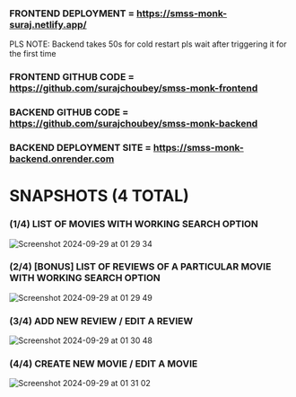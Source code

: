 ### FRONTEND DEPLOYMENT = https://smss-monk-suraj.netlify.app/

PLS NOTE: Backend takes 50s for cold restart pls wait after triggering it for the first time


### FRONTEND GITHUB CODE = https://github.com/surajchoubey/smss-monk-frontend
### BACKEND GITHUB CODE = https://github.com/surajchoubey/smss-monk-backend
### BACKEND DEPLOYMENT SITE = https://smss-monk-backend.onrender.com

# SNAPSHOTS (4 TOTAL)

### (1/4) LIST OF MOVIES WITH WORKING SEARCH OPTION
![Screenshot 2024-09-29 at 01 29 34](https://github.com/user-attachments/assets/36f4df81-040f-4cc6-b089-2af3d58a85de)

### (2/4) [BONUS] LIST OF REVIEWS OF A PARTICULAR MOVIE WITH WORKING SEARCH OPTION
![Screenshot 2024-09-29 at 01 29 49](https://github.com/user-attachments/assets/6f38755d-312b-4e75-8a02-3c1a75c8feb5)

### (3/4) ADD NEW REVIEW / EDIT A REVIEW
![Screenshot 2024-09-29 at 01 30 48](https://github.com/user-attachments/assets/07c75405-e48e-4c74-b651-f7c34b5c349c)

### (4/4) CREATE NEW MOVIE / EDIT A MOVIE
![Screenshot 2024-09-29 at 01 31 02](https://github.com/user-attachments/assets/a4843e65-fc5d-4334-bcb7-6ec36b8ca1b9)

Delete options are working also very well!

